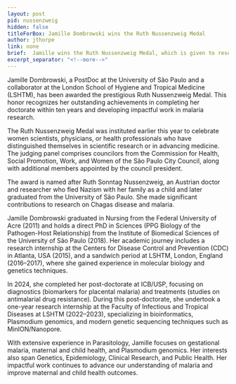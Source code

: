 ```yaml
---
layout: post
pid: nussenzweig
hidden: false
titleForBox: Jamille Dombrowski wins the Ruth Nussenzweig Medal
author: jthorpe
link: none
brief:  Jamille wins the Ruth Nussenzweig Medal, which is given to researchers who have completed their doctorate within 10 years and who are developing work that has an impact on malaria research.
excerpt_separator: "<!--more-->"
---
```


Jamille Dombrowski, a PostDoc at the University of São Paulo and a collaborator at the London School of Hygiene and Tropical Medicine (LSHTM), has been awarded the prestigious Ruth Nussenzweig Medal. This honor recognizes her outstanding achievements in completing her doctorate within ten years and developing impactful work in malaria research.

The Ruth Nussenzweig Medal was instituted earlier this year to celebrate women scientists, physicians, or health professionals who have distinguished themselves in scientific research or in advancing medicine. The judging panel comprises councilors from the Commission for Health, Social Promotion, Work, and Women of the São Paulo City Council, along with additional members appointed by the council president.

The award is named after Ruth Sonntag Nussenzweig, an Austrian doctor and researcher who fled Nazism with her family as a child and later graduated from the University of São Paulo. She made significant contributions to research on Chagas disease and malaria.

Jamille Dombrowski graduated in Nursing from the Federal University of Acre (2011) and holds a direct PhD in Sciences (PPG Biology of the Pathogen-Host Relationship) from the Institute of Biomedical Sciences of the University of São Paulo (2018). Her academic journey includes a research internship at the Centers for Disease Control and Prevention (CDC) in Atlanta, USA (2015), and a sandwich period at LSHTM, London, England (2016–2017), where she gained experience in molecular biology and genetics techniques.

In 2024, she completed her post-doctorate at ICB/USP, focusing on diagnostics (biomarkers for placental malaria) and treatments (studies on antimalarial drug resistance). During this post-doctorate, she undertook a one-year research internship at the Faculty of Infectious and Tropical Diseases at LSHTM (2022–2023), specializing in bioinformatics, Plasmodium genomics, and modern genetic sequencing techniques such as MinION/Nanopore.

With extensive experience in Parasitology, Jamille focuses on gestational malaria, maternal and child health, and Plasmodium genomics. Her interests also span Genetics, Epidemiology, Clinical Research, and Public Health. Her impactful work continues to advance our understanding of malaria and improve maternal and child health outcomes.